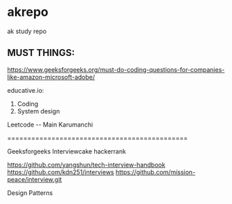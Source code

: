 # akrepo
ak study repo

MUST THINGS:
-------------------------

https://www.geeksforgeeks.org/must-do-coding-questions-for-companies-like-amazon-microsoft-adobe/

educative.io:
1) Coding
2) System design

Leetcode -- Main
Karumanchi

=============================================


Geeksforgeeks
Interviewcake
hackerrank

https://github.com/yangshun/tech-interview-handbook
https://github.com/kdn251/interviews
https://github.com/mission-peace/interview.git

Design Patterns

